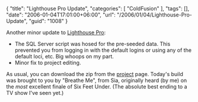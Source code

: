 {
	"title": "Lighthouse Pro Update",
	"categories": [
		"ColdFusion"
	],
	"tags": [],
	"date": "2006-01-04T17:01:00+06:00",
	"url": "/2006/01/04/Lighthouse-Pro-Update",
	"guid": "1008"
}

Another minor update to <a href="http://ray.camdenfamily.com/projects/lhp">Lighthouse Pro</a>:

<ul>
<li>The SQL Server script was hosed for the pre-seeded data. This prevented you from logging in with the default logins or using any of the default loci, etc. Big whoops on my part.
<li>Minor fix to project editing.
</ul>

As usual, you can download the zip from the <a href="http://ray.camdenfamily.com/projects/lhp">project</a> page. Today's build was brought to you by "Breathe Me", from Sia, originally heard (by me) on the <i>most</i> excellent finale of Six Feet Under. (The absolute best ending to a TV show I've seen yet.)